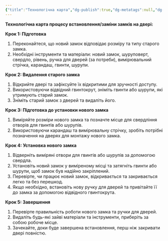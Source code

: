 ```yaml
---
{"title":"Технологічна карта","dg-publish":true,"dg-metatags":null,"dg-home":null,"permalink":"/zamina-zamkiv/tehnologichna-karta/","dgPassFrontmatter":true,"noteIcon":""}
---
```


**Технологічна карта процесу встановлення/заміни замків на двері:**

**Крок 1: Підготовка**

1. Переконайтеся, що новий замок відповідає розміру та типу старого замка.
2. Необхідні інструменти та матеріали: новий замок, шуруповерт, свердло, рівень, ручка для дверей (за потреби), вимірювальний стрічка, карандаш, гвинти, шурупи.

**Крок 2: Видалення старого замка**

1. Відкрийте двері та зафіксуйте їх відкритими для зручності доступу.
2. Використовуючи відвідний гвинтокрут, зніміть гвинти або шурупи, які утримують старий замок.
3. Зніміть старий замок з дверей та видаліть його.

**Крок 3: Підготовка до установки нового замка**

1. Виміряйте розміри нового замка та позначте місце для свердління отворів для гвинтів або шурупів.
2. Використовуючи карандаш та вимірювальну стрічку, зробіть потрібні позначення на дверях для монтажу нового замка.

**Крок 4: Установка нового замка**

1. Відверніть виміряні отвори для гвинтів або шурупів за допомогою свердла.
2. Установіть новий замок у виміреному місці та затягніть гвинти або шурупи, щоб замок був надійно закріплений.
3. Перевірте, чи працює новий замок, відкривається та закривається легко та без перешкод.
4. Якщо необхідно, встановіть нову ручку для дверей та привітайте її до замка за допомогою відвідного гвинтокрута.

**Крок 5: Завершення**

1. Перевірте правильність роботи нового замка та ручки для дверей.
2. Видаліть будь-які зайві матеріали та інструменти, приберіть за собою робоче місце.
3. Зачекайте, доки буде завершена встановлення, перш ніж закривати двері повністю.
